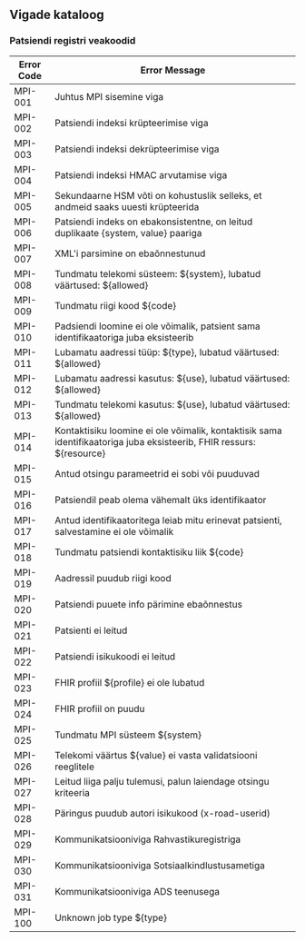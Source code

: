 ## Vigade kataloog

### Patsiendi registri veakoodid

| Error Code | Error Message                                                                                                        |
|------------|----------------------------------------------------------------------------------------------------------------------|
| MPI-001    | Juhtus MPI sisemine viga                                                                                             |
| MPI-002    | Patsiendi indeksi krüpteerimise viga                                                                                 |
| MPI-003    | Patsiendi indeksi dekrüpteerimise viga                                                                               |
| MPI-004    | Patsiendi indeksi HMAC arvutamise viga                                                                               |
| MPI-005    | Sekundaarne HSM võti on kohustuslik selleks, et andmeid saaks uuesti krüpteerida                                     |
| MPI-006    | Patsiendi indeks on ebakonsistentne, on leitud duplikaate {system, value} paariga                                    |
| MPI-007    | XML'i parsimine on ebaõnnestunud                                                                                     |
| MPI-008    | Tundmatu telekomi süsteem: ${system}, lubatud väärtused: ${allowed}                                                  |
| MPI-009    | Tundmatu riigi kood ${code}                                                                                          |
| MPI-010    | Padsiendi loomine ei ole võimalik, patsient sama identifikaatoriga juba eksisteerib                                  |
| MPI-011    | Lubamatu aadressi tüüp: ${type}, lubatud väärtused: ${allowed}                                                       |
| MPI-012    | Lubamatu aadressi kasutus: ${use}, lubatud väärtused: ${allowed}                                                     |
| MPI-013    | Tundmatu telekomi kasutus: ${use}, lubatud väärtused: ${allowed}                                                     |
| MPI-014    | Kontaktisiku loomine ei ole võimalik, kontaktisik sama identifikaatoriga juba eksisteerib, FHIR ressurs: ${resource} |
| MPI-015    | Antud otsingu parameetrid ei sobi või puuduvad                                                                       |
| MPI-016    | Patsiendil peab olema vähemalt üks identifikaator                                                                    |
| MPI-017    | Antud identifikaatoritega leiab mitu erinevat patsienti, salvestamine ei ole võimalik                                |
| MPI-018    | Tundmatu patsiendi kontaktisiku liik ${code}                                                                         |
| MPI-019    | Aadressil puudub riigi kood                                                                                          |
| MPI-020    | Patsiendi puuete info pärimine ebaõnnestus                                                                           |
| MPI-021    | Patsienti ei leitud                                                                                                  |
| MPI-022    | Patsiendi isikukoodi ei leitud                                                                                       |
| MPI-023    | FHIR profiil ${profile} ei ole lubatud                                                                               |
| MPI-024    | FHIR profiil on puudu                                                                                                |
| MPI-025    | Tundmatu MPI süsteem ${system}                                                                                       |
| MPI-026    | Telekomi väärtus ${value} ei vasta validatsiooni reeglitele                                                          |
| MPI-027    | Leitud liiga palju tulemusi, palun laiendage otsingu kriteeria                                                       |
| MPI-028    | Päringus puudub autori isikukood (x-road-userid)                                                                     |
| MPI-029    | Kommunikatsiooniviga Rahvastikuregistriga                                                                            |
| MPI-030    | Kommunikatsiooniviga Sotsiaalkindlustusametiga                                                                       |
| MPI-031    | Kommunikatsiooniviga ADS teenusega                                                                                   |
| MPI-100    | Unknown job type ${type}                                                                                             |
